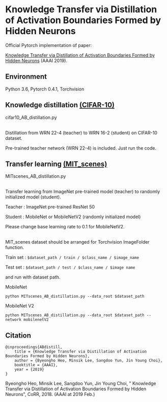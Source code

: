 # Knowledge Transfer via Distillation of Activation Boundaries Formed by Hidden Neurons

Official Pytorch implementation of paper:

[Knowledge Transfer via Distillation of Activation Boundaries Formed by Hidden Neurons](https://arxiv.org/abs/1811.03233) (AAAI 2019).


## Environment
Python 3.6, Pytorch 0.4.1, Torchvision


## Knowledge distillation [(CIFAR-10)](https://www.cs.toronto.edu/~kriz/cifar.html) 

cifar10_AB_distillation.py

\
Distillation from WRN 22-4 (teacher) to WRN 16-2 (student) on CIFAR-10 dataset.

Pre-trained teacher network (WRN 22-4) is included. Just run the code.

## Transfer learning [(MIT_scenes)](http://web.mit.edu/torralba/www/indoor.html) 

MITscenes_AB_distillation.py 

\
Transfer learning from ImageNet pre-trained model (teacher) to randomly initialized model (student).

Teacher : ImageNet pre-trained ResNet 50

Student : MobileNet or MobileNetV2 (randomly initialized model)

Please change base learning rate to 0.1 for MobileNetV2.

\
MIT_scenes dataset should be arranged for Torchvision ImageFolder function.


Train set :
`$dataset_path / train / $class_name / $image_name `

Test set :
`$dataset_path / test / $class_name / $image name`


and run with dataset path.

MobileNet
```
python MITscenes_AB_distillation.py --data_root $dataset_path
```

MobileNet V2
```
python MITscenes_AB_distillation.py --data_root $dataset_path --network mobilenetV2
```


## Citation

```
@inproceedings{ABdistill,
	title = {Knowledge Transfer via Distillation of Activation Boundaries Formed by Hidden Neurons},
	author = {Byeongho Heo, Minsik Lee, Sangdoo Yun, Jin Young Choi},
	booktitle = {AAAI},
	year = {2019}
}
```
Byeongho Heo, Minsik Lee, Sangdoo Yun, Jin Young Choi, "
Knowledge Transfer via Distillation of Activation Boundaries Formed by Hidden Neurons", CoRR, 2018. (AAAI at 2019 Feb.)



